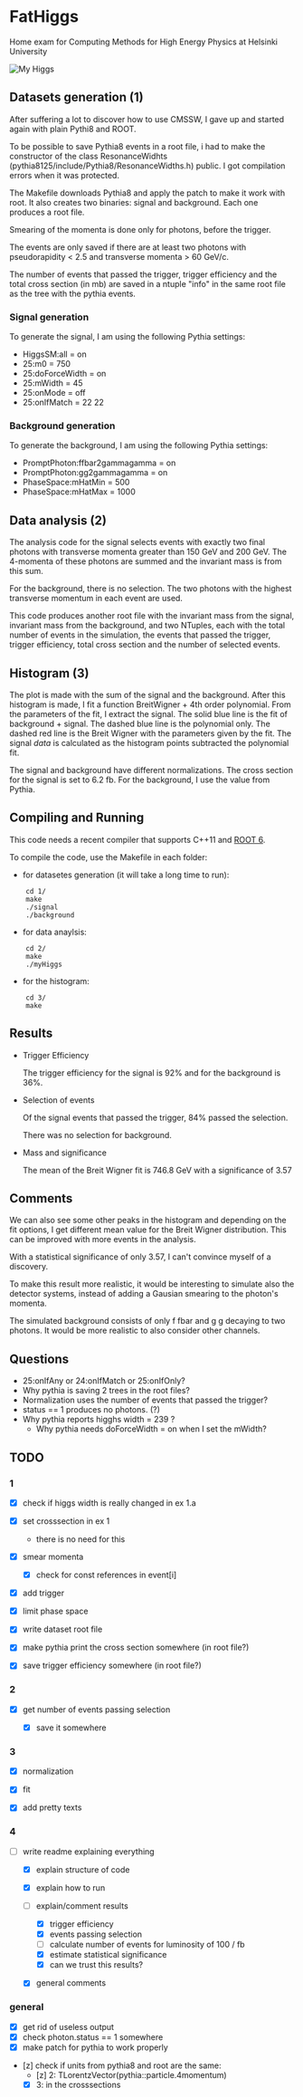 # FatHiggs
Home exam for Computing Methods for High Energy Physics at Helsinki University

![My Higgs](3/FatHiggs.png)


## Datasets generation (1)

After suffering a lot to discover how to use CMSSW, I gave up and started again
with plain Pythi8 and ROOT.

To be possible to save Pythia8 events in a root file, i had to make the
constructor of the class ResonanceWidhts (pythia8125/include/Pythia8/ResonanceWidths.h)
public. I got compilation errors when it was protected.

The Makefile downloads Pythia8 and apply the patch to make it work with root.
It also creates two binaries: signal and background. Each one produces a root file.

Smearing of the momenta is done only for photons, before the trigger.

The events are only saved if there are at least two photons with pseudorapidity < 2.5
and transverse momenta > 60 GeV/c.

The number of events that passed the trigger, trigger efficiency and the total cross
section (in mb) are saved in a ntuple "info" in the same root file as the tree with
the pythia events.


### Signal generation

To generate the signal, I am using the following Pythia settings:

* HiggsSM:all = on
* 25:m0 = 750
* 25:doForceWidth = on
* 25:mWidth = 45
* 25:onMode = off
* 25:onIfMatch = 22 22

### Background generation

To generate the background, I am using the following Pythia settings:

* PromptPhoton:ffbar2gammagamma = on
* PromptPhoton:gg2gammagamma = on
* PhaseSpace:mHatMin = 500
* PhaseSpace:mHatMax = 1000


## Data analysis (2)

The analysis code for the signal selects events with exactly two final photons
with transverse momenta greater than 150 GeV and 200 GeV. The 4-momenta of
these photons are summed and the invariant mass is from this sum.

For the background, there is no selection. The two photons with the highest
transverse momentum in each event are used.

This code produces another root file with the invariant mass from the signal,
invariant mass from the background, and two NTuples, each with the total
number of events in the simulation, the events that passed the trigger,
trigger efficiency, total cross section and the number of selected events.


## Histogram (3)

The plot is made with the sum of the signal and the background. After this
histogram is made, I fit a function BreitWigner + 4th order polynomial. From
the parameters of the fit, I extract the signal. The solid blue line is the
fit of background + signal. The dashed blue line is the polynomial only.
The dashed red line is the Breit Wigner with the parameters given by the fit.
The signal *data* is calculated as the histogram points subtracted the
polynomial fit.

The signal and background have different normalizations. The cross section for
the signal is set to 6.2 fb. For the background, I use the value from Pythia.


## Compiling and Running

This code needs a recent compiler that supports C++11 and
[ROOT 6](https://root.cern.ch/).

To compile the code, use the Makefile in each folder:

* for datasetes generation (it will take a long time to run):

```
    cd 1/
    make
    ./signal
    ./background
```

* for data anaylsis:

```
    cd 2/
    make
    ./myHiggs
```

* for the histogram:

```
    cd 3/
    make
```


## Results

* Trigger Efficiency

  The trigger efficiency for the signal is 92% and for the background is 36%.

* Selection of events

  Of the signal events that passed the trigger, 84% passed the selection.

  There was no selection for background.

* Mass and significance

  The mean of the Breit Wigner fit is 746.8 GeV with a significance of 3.57


## Comments

We can also see some other peaks in the histogram and depending on the fit
options, I get different mean value for the Breit Wigner distribution. This
can be improved with more events in the analysis.

With a statistical significance of only 3.57, I can't convince myself of a
discovery.

To make this result more realistic, it would be interesting to simulate also
the detector systems, instead of adding a Gausian smearing to the photon's
momenta.

The simulated background consists of only f fbar and g g decaying to two
photons. It would be more realistic to also consider other channels.


## Questions

* 25:onIfAny or 24:onIfMatch or 25:onIfOnly?
* Why pythia is saving 2 trees in the root files?
* Normalization uses the number of events that passed the trigger?
* status == 1 produces no photons. (?)
* Why pythia reports higghs width = 239 ?
    - Why pythia needs doForceWidth = on when I set the mWidth?


## TODO

### 1

- [x] check if higgs width is really changed in ex 1.a
- [x] set crosssection in ex 1
    * there is no need for this
- [x] smear momenta
    - [x] check for const references in event[i]
- [x] add trigger
- [x] limit phase space
- [x] write dataset root file
- [x] make pythia print the cross section somewhere (in root file?)
- [x] save trigger efficiency somewhere (in root file?)


### 2

- [x] get number of events passing selection
    - [x] save it somewhere


### 3

- [x] normalization
- [x] fit
- [x] add pretty texts


### 4

- [ ] write readme explaining everything
    - [x] explain structure of code
    - [x] explain how to run
    - [ ] explain/comment results
        - [x] trigger efficiency
        - [x] events passing selection
        - [ ] calculate number of events for luminosity of 100 / fb
        - [x] estimate statistical significance
        - [x] can we trust this results?
    - [x] general comments


### general

- [x] get rid of useless output
- [x] check photon.status == 1 somewhere
- [x] make patch for pythia to work properly
- [z] check if units from pythia8 and root are the same:
    - [z] 2: TLorentzVector(pythia::particle.4momentum)
    - [x] 3: in the crosssections
